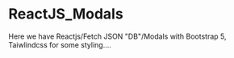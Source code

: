 # ReactJS_Modals
 Here we have Reactjs/Fetch JSON "DB"/Modals with Bootstrap 5, Taiwlindcss for some styling....
